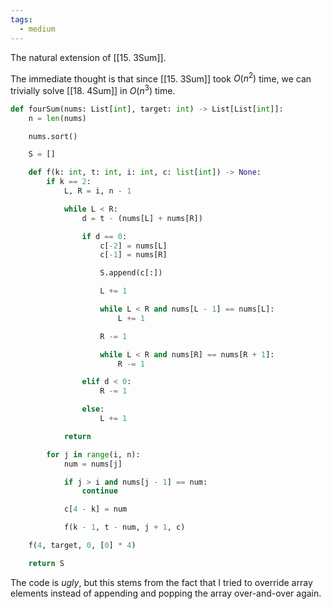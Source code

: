 ```yaml
---
tags:
  - medium
---
```


The natural extension of [[15. 3Sum]].

The immediate thought is that since [[15. 3Sum]] took $O(n^2)$ time, we can trivially solve [[18. 4Sum]] in $O(n^3)$ time.

```python
def fourSum(nums: List[int], target: int) -> List[List[int]]:
	n = len(nums)

	nums.sort()

	S = []

	def f(k: int, t: int, i: int, c: list[int]) -> None:
		if k == 2:
			L, R = i, n - 1

			while L < R:
				d = t - (nums[L] + nums[R])

				if d == 0:
					c[-2] = nums[L]
					c[-1] = nums[R]

					S.append(c[:])

					L += 1

					while L < R and nums[L - 1] == nums[L]:
						L += 1

					R -= 1

					while L < R and nums[R] == nums[R + 1]:
						R -= 1

				elif d < 0:
					R -= 1

				else:
					L += 1

			return

		for j in range(i, n):
			num = nums[j]

			if j > i and nums[j - 1] == num:
				continue

			c[4 - k] = num

			f(k - 1, t - num, j + 1, c)

	f(4, target, 0, [0] * 4)

	return S
```

The code is *ugly*, but this stems from the fact that I tried to override array elements instead of appending and popping the array over-and-over again.
